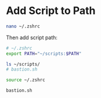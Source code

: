 # Add Script to Path

```bash
nano ~/.zshrc
```

Then add script path:

```bash
# ~/.zshrc
export PATH="~/scripts:$PATH"
```

```bash
ls ~/scripts/
# bastion.sh
```

```bash
source ~/.zshrc
```

```bash
bastion.sh
```
